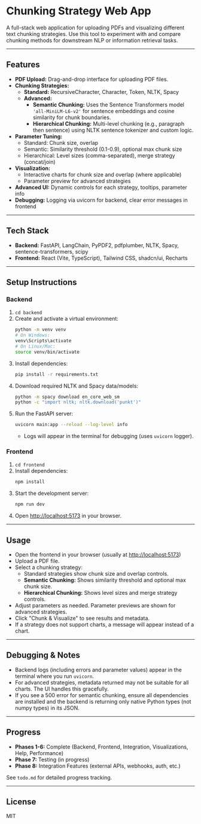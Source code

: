 # Chunking Strategy Web App

A full-stack web application for uploading PDFs and visualizing different text chunking strategies. Use this tool to experiment with and compare chunking methods for downstream NLP or information retrieval tasks.

---

## Features
- **PDF Upload:** Drag-and-drop interface for uploading PDF files.
- **Chunking Strategies:**
  - **Standard:** RecursiveCharacter, Character, Token, NLTK, Spacy
  - **Advanced:**
    - **Semantic Chunking:** Uses the Sentence Transformers model `'all-MiniLM-L6-v2'` for sentence embeddings and cosine similarity for chunk boundaries.
    - **Hierarchical Chunking:** Multi-level chunking (e.g., paragraph then sentence) using NLTK sentence tokenizer and custom logic.
- **Parameter Tuning:**
  - Standard: Chunk size, overlap
  - Semantic: Similarity threshold (0.1-0.9), optional max chunk size
  - Hierarchical: Level sizes (comma-separated), merge strategy (concat/join)
- **Visualization:**
  - Interactive charts for chunk size and overlap (where applicable)
  - Parameter preview for advanced strategies
- **Advanced UI:** Dynamic controls for each strategy, tooltips, parameter info
- **Debugging:** Logging via uvicorn for backend, clear error messages in frontend

---

## Tech Stack
- **Backend:** FastAPI, LangChain, PyPDF2, pdfplumber, NLTK, Spacy, sentence-transformers, scipy
- **Frontend:** React (Vite, TypeScript), Tailwind CSS, shadcn/ui, Recharts

---

## Setup Instructions

### Backend
1. `cd backend`
2. Create and activate a virtual environment:
   ```sh
   python -m venv venv
   # On Windows:
   venv\Scripts\activate
   # On Linux/Mac:
   source venv/bin/activate
   ```
3. Install dependencies:
   ```sh
   pip install -r requirements.txt
   ```
4. Download required NLTK and Spacy data/models:
   ```sh
   python -m spacy download en_core_web_sm
   python -c "import nltk; nltk.download('punkt')"
   ```
5. Run the FastAPI server:
   ```sh
   uvicorn main:app --reload --log-level info
   ```
   - Logs will appear in the terminal for debugging (uses `uvicorn` logger).

### Frontend
1. `cd frontend`
2. Install dependencies:
   ```sh
   npm install
   ```
3. Start the development server:
   ```sh
   npm run dev
   ```
4. Open [http://localhost:5173](http://localhost:5173) in your browser.

---

## Usage
- Open the frontend in your browser (usually at [http://localhost:5173](http://localhost:5173))
- Upload a PDF file.
- Select a chunking strategy:
  - Standard strategies show chunk size and overlap controls.
  - **Semantic Chunking:** Shows similarity threshold and optional max chunk size.
  - **Hierarchical Chunking:** Shows level sizes and merge strategy controls.
- Adjust parameters as needed. Parameter previews are shown for advanced strategies.
- Click "Chunk & Visualize" to see results and metadata.
- If a strategy does not support charts, a message will appear instead of a chart.

---

## Debugging & Notes
- Backend logs (including errors and parameter values) appear in the terminal where you run `uvicorn`.
- For advanced strategies, metadata returned may not be suitable for all charts. The UI handles this gracefully.
- If you see a 500 error for semantic chunking, ensure all dependencies are installed and the backend is returning only native Python types (not numpy types) in its JSON.

---

## Progress
- **Phases 1-6:** Complete (Backend, Frontend, Integration, Visualizations, Help, Performance)
- **Phase 7:** Testing (in progress)
- **Phase 8:** Integration Features (external APIs, webhooks, auth, etc.)

See `todo.md` for detailed progress tracking.

---

## License
MIT